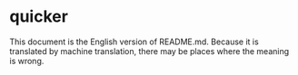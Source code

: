 # quicker 
This document is the English version of README.md.
Because it is translated by machine translation, there may be places where the meaning is wrong.


